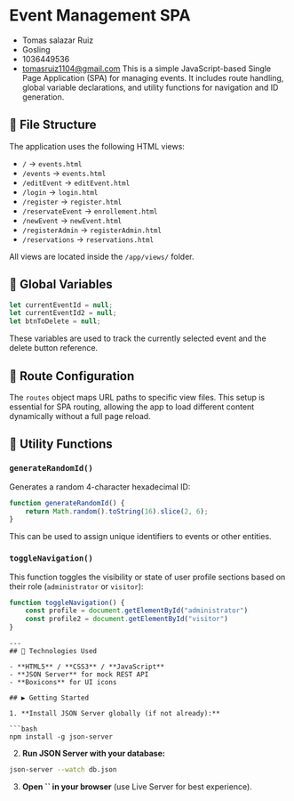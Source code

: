 # Event Management SPA
- Tomas salazar Ruiz
- Gosling
- 1036449536
- tomasruiz1104@gmail.com
This is a simple JavaScript-based Single Page Application (SPA) for managing events. It includes route handling, global variable declarations, and utility functions for navigation and ID generation.

## 📁 File Structure
The application uses the following HTML views:

- `/` → `events.html`
- `/events` → `events.html`
- `/editEvent` → `editEvent.html`
- `/login` → `login.html`
- `/register` → `register.html`
- `/reservateEvent` → `enrollement.html`
- `/newEvent` → `newEvent.html`
- `/registerAdmin` → `registerAdmin.html`
- `/reservations` → `reservations.html`

All views are located inside the `/app/views/` folder.

## 🧠 Global Variables

```js
let currentEventId = null;
let currentEventId2 = null;
let btnToDelete = null;
```

These variables are used to track the currently selected event and the delete button reference.

## 🔐 Route Configuration

The `routes` object maps URL paths to specific view files. This setup is essential for SPA routing, allowing the app to load different content dynamically without a full page reload.

## 🔀 Utility Functions

### `generateRandomId()`
Generates a random 4-character hexadecimal ID:
```js
function generateRandomId() {
    return Math.random().toString(16).slice(2, 6);
}
```

This can be used to assign unique identifiers to events or other entities.

### `toggleNavigation()`
This function toggles the visibility or state of user profile sections based on their role (`administrator` or `visitor`):
```js
function toggleNavigation() {
    const profile = document.getElementById("administrator")
    const profile2 = document.getElementById("visitor")
}
```
```
---
## 💠 Technologies Used

- **HTML5** / **CSS3** / **JavaScript**
- **JSON Server** for mock REST API
- **Boxicons** for UI icons

## ▶️ Getting Started

1. **Install JSON Server globally (if not already):**

```bash
npm install -g json-server
```

2. **Run JSON Server with your database:**

```bash
json-server --watch db.json
```

3. **Open ****\`\`**** in your browser** (use Live Server for best experience).





